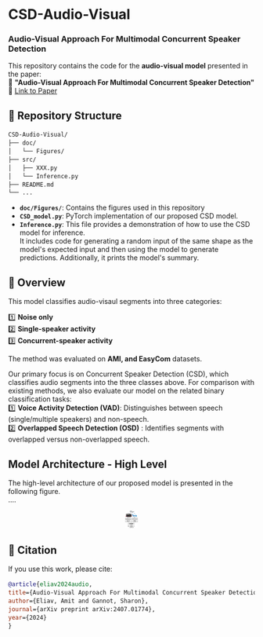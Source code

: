 # CSD-Audio-Visual
### Audio-Visual Approach For Multimodal Concurrent Speaker Detection

This repository contains the code for the **audio-visual model** presented in the paper:  
📄 **"Audio-Visual Approach For Multimodal Concurrent Speaker Detection"**  
🔗 [Link to Paper](https://arxiv.org/abs/2407.01774)  

## 📂 Repository Structure
```bash
CSD-Audio-Visual/
├── doc/
│   └── Figures/
├── src/
│   ├── XXX.py
│   └── Inference.py
├── README.md
└── ...
```
* **`doc/Figures/`**: Contains the figures used in this repository
* **`CSD_model.py`**: PyTorch implementation of our proposed CSD model.<br/>
* **`Inference.py`**: This file provides a demonstration of how to use the CSD model for inference. <br/>
It includes code for generating a random input of the same shape as the model's expected input and then using the model to generate predictions.
Additionally, it prints the model's summary.


## 📌 Overview
This model classifies audio-visaul segments into three categories:

1️⃣ **Noise only**  
2️⃣ **Single-speaker activity**  
3️⃣ **Concurrent-speaker activity**  

The method was evaluated on **AMI, and EasyCom** datasets.

Our primary focus is on Concurrent Speaker Detection (CSD), which classifies audio segments into the three classes above.
For comparison with existing methods, we also evaluate our model on the related binary classification tasks:<br/>
1️⃣ **Voice Activity Detection (VAD)**: Distinguishes between speech (single/multiple speakers) and non-speech.  
2️⃣ **Overlapped Speech Detection (OSD)** : Identifies segments with overlapped versus non-overlapped speech.  


## Model Architecture - High Level
The high-level architecture of our proposed model is presented in the following figure.<br/>
....
<p align="center">
  <img src="doc/Figures/model_overview.png" width="5%" alt="Model Architecture - High Level">
</p>


## 📄 Citation  
If you use this work, please cite:

  ```bibtex
@article{eliav2024audio,
  title={Audio-Visual Approach For Multimodal Concurrent Speaker Detection},
  author={Eliav, Amit and Gannot, Sharon},
  journal={arXiv preprint arXiv:2407.01774},
  year={2024}
}
```

